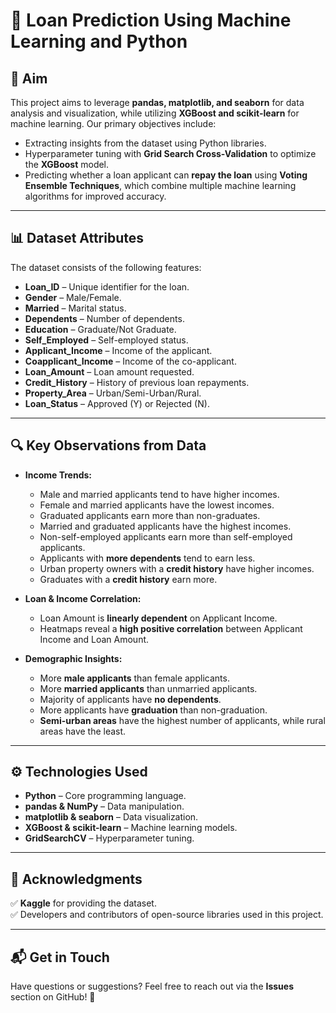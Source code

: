 # 🏦 **Loan Prediction Using Machine Learning and Python**

## 🎯 **Aim**
This project aims to leverage **pandas, matplotlib, and seaborn** for data analysis and visualization, while utilizing **XGBoost and scikit-learn** for machine learning. Our primary objectives include:

- Extracting insights from the dataset using Python libraries.
- Hyperparameter tuning with **Grid Search Cross-Validation** to optimize the **XGBoost** model.
- Predicting whether a loan applicant can **repay the loan** using **Voting Ensemble Techniques**, which combine multiple machine learning algorithms for improved accuracy.

---

## 📊 **Dataset Attributes**
The dataset consists of the following features:
- **Loan_ID** – Unique identifier for the loan.
- **Gender** – Male/Female.
- **Married** – Marital status.
- **Dependents** – Number of dependents.
- **Education** – Graduate/Not Graduate.
- **Self_Employed** – Self-employed status.
- **Applicant_Income** – Income of the applicant.
- **Coapplicant_Income** – Income of the co-applicant.
- **Loan_Amount** – Loan amount requested.
- **Credit_History** – History of previous loan repayments.
- **Property_Area** – Urban/Semi-Urban/Rural.
- **Loan_Status** – Approved (Y) or Rejected (N).

---

## 🔍 **Key Observations from Data**
- **Income Trends:**
  - Male and married applicants tend to have higher incomes.
  - Female and married applicants have the lowest incomes.
  - Graduated applicants earn more than non-graduates.
  - Married and graduated applicants have the highest incomes.
  - Non-self-employed applicants earn more than self-employed applicants.
  - Applicants with **more dependents** tend to earn less.
  - Urban property owners with a **credit history** have higher incomes.
  - Graduates with a **credit history** earn more.

- **Loan & Income Correlation:**
  - Loan Amount is **linearly dependent** on Applicant Income.
  - Heatmaps reveal a **high positive correlation** between Applicant Income and Loan Amount.

- **Demographic Insights:**
  - More **male applicants** than female applicants.
  - More **married applicants** than unmarried applicants.
  - Majority of applicants have **no dependents**.
  - More applicants have **graduation** than non-graduation.
  - **Semi-urban areas** have the highest number of applicants, while rural areas have the least.

---

## ⚙️ **Technologies Used**
- **Python** – Core programming language.
- **pandas & NumPy** – Data manipulation.
- **matplotlib & seaborn** – Data visualization.
- **XGBoost & scikit-learn** – Machine learning models.
- **GridSearchCV** – Hyperparameter tuning.

---

## 🙌 **Acknowledgments**
✅ **Kaggle** for providing the dataset.  
✅ Developers and contributors of open-source libraries used in this project.

---

## 📬 **Get in Touch**
Have questions or suggestions? Feel free to reach out via the **Issues** section on GitHub! 🚀
